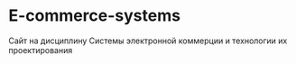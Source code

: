 # E-commerce-systems
Сайт на дисциплину Системы электронной коммерции и технологии их проектирования

